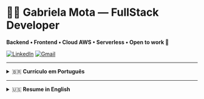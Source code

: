 # 👩‍💻 Gabriela Mota — FullStack Developer

**Backend • Frontend • Cloud AWS • Serverless • Open to work 🚀**

[![LinkedIn](https://img.shields.io/badge/LinkedIn-blue?style=for-the-badge&logo=linkedin&logoColor=white)](https://www.linkedin.com/in/seu-linkedin-aqui)
[![Gmail](https://img.shields.io/badge/Gmail-D14836?style=for-the-badge&logo=gmail&logoColor=white)](mailto:gabrielamota.unicamp@gmail.com)

---

<details>
<summary>🇧🇷 <strong>Currículo em Português</strong></summary>

## Resumo Profissional

Profissional com sólida experiência em desenvolvimento de APIs e serviços backend, com atuação atual no Itaú Unibanco. Expertise em Python, Node.js, Typescript e arquiteturas serverless na AWS.  
Experiência com desenvolvimento de frontend em React e Next.js, além de integração com serviços diversos e sustentação de sistemas legados em Java.  
Domínio de boas práticas de arquitetura de software, modelagem de dados e pipelines CI/CD (GitHub Actions e Azure DevOps).  
Conhecimentos avançados em bancos relacionais (MySQL, PostgreSQL, SQL Server) e NoSQL (MongoDB, Redis).  

## Formação Acadêmica

**Tecnologia em Análise e Desenvolvimento de Sistemas**  
Instituto Federal de São Paulo — Campus Pirituba  
Fev/2018 – Jun/2021  

**Técnico em Informática para Internet**  
ETEC Jaraguá  
Fev/2016 – Jul/2017  

## Experiência Profissional

**Itaú Unibanco**  
*Analista de Engenharia de TI Plena*  
Jul/2024 – Atual

- Desenvolvimento de APIs e serviços em Python  
- Integrações entre serviços internos e sistemas legados (Java)  
- Utilização de AWS Lambda, API Gateway, ECS, RDS Aurora (MySQL e PostgreSQL)  
- Definição de arquiteturas e modelagem de dados  

**ST IT Data**  
*Líder Técnica*  
Jun/2023 – Jul/2024

- Desenvolvimento de APIs com Node.js e Typescript  
- Integrações com clientes e parceiros  
- Criação e manutenção de pipelines CI/CD (GitHub Actions e Azure DevOps)  
- Infraestrutura como código (IaC)  
- Definição de arquiteturas serverless em AWS  
- Participação em reuniões de negócios e definição de backlog  
- Desenvolvimento frontend com Next.js e React  

*Desenvolvedora Plena*  
Mai/2022 – Mai/2023

- Desenvolvimento de APIs com Node.js e Typescript  
- Integração de sistemas e uso de serviços AWS  

*Desenvolvedora Júnior*  
Nov/2020 – Mai/2022

- Desenvolvimento e manutenção de portais em SharePoint  
- Desenvolvimento de APIs em Node.js e websites em React  
- Desenvolvimento de aplicativos móveis em React Native  
- Atuação em ambientes AWS  

## Competências Técnicas

- Linguagens e Frameworks: Python, Node.js, Typescript, React, Next.js  
- Arquitetura e Infraestrutura: AWS (Lambda, ECS, API Gateway, CloudFormation, RDS Aurora), Docker, Serverless  
- Banco de Dados: MySQL, PostgreSQL, SQL Server, MongoDB, Redis, Redshift  
- DevOps: GitHub Actions, Azure DevOps, Infraestrutura como Código (IaC)  
- Outros: SharePoint, React Native, Generative AI  

## Idiomas

**Inglês:** Nível intermediário (em aprimoramento)  
- Fisk (2 anos)  
- What If? School (nível intermediário)  

</details>

---

<details>
<summary>🇺🇸 <strong>Resume in English</strong></summary>

## Professional Summary

FullStack developer with strong experience in backend API and service development, currently working at Itaú Unibanco. Expertise in Python, Node.js, Typescript, and serverless architectures on AWS.  
Experience in frontend development using React and Next.js, system integrations, and maintenance of legacy systems in Java.  
Strong knowledge of software architecture best practices, data modeling, and CI/CD pipelines (GitHub Actions, Azure DevOps). Advanced skills in relational databases (MySQL, PostgreSQL, SQL Server) and NoSQL (MongoDB, Redis).  

## Education

**Bachelor of Technology in Systems Analysis and Development**  
Instituto Federal de São Paulo — Campus Pirituba  
Feb/2018 – Jun/2021  

**Technical Degree in Internet Computing**  
ETEC Jaraguá  
Feb/2016 – Jul/2017  

## Professional Experience

**Itaú Unibanco**  
*Mid-level IT Engineer Analyst*  
Jul/2024 – Present

- Develop APIs and backend services in Python  
- Integrate internal services and legacy systems (Java)  
- Utilize AWS Lambda, API Gateway, ECS, RDS Aurora (MySQL and PostgreSQL)  
- Define software architecture and data models  

**ST IT Data**  
*Technical Lead*  
Jun/2023 – Jul/2024

- Develop APIs using Node.js and Typescript  
- Implement system integrations with clients and partners  
- Create and maintain CI/CD pipelines (GitHub Actions, Azure DevOps)  
- Manage infrastructure as code (IaC)  
- Design serverless architectures on AWS  
- Participate in business meetings and backlog planning  
- Develop frontend applications with Next.js and React  

*Mid-level Developer*  
May/2022 – May/2023

- Develop APIs using Node.js and Typescript  
- Integrate systems and utilize AWS services  

*Junior Developer*  
Nov/2020 – May/2022

- Maintain and update corporate SharePoint portals  
- Develop APIs using Node.js and websites with React  
- Develop mobile applications using React Native  
- Work with AWS environments  

## Technical Skills

- Languages & Frameworks: Python, Node.js, Typescript, React, Next.js  
- Architecture & Infrastructure: AWS (Lambda, ECS, API Gateway, CloudFormation, RDS Aurora), Docker, Serverless  
- Databases: MySQL, PostgreSQL, SQL Server, MongoDB, Redis, Redshift  
- DevOps: GitHub Actions, Azure DevOps, Infrastructure as Code (IaC)  
- Other: SharePoint, React Native, Generative AI  

## Languages

**English:** Intermediate (currently improving)  
- Fisk (2 years)  
- What If? School (Intermediate level)  

</details>
